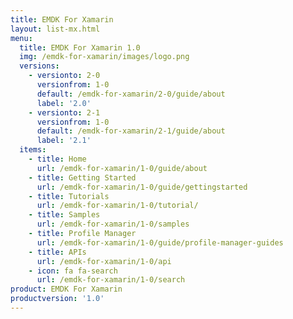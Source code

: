 ```yaml
---
title: EMDK For Xamarin
layout: list-mx.html
menu:
  title: EMDK For Xamarin 1.0
  img: /emdk-for-xamarin/images/logo.png
  versions:
    - versionto: 2-0
      versionfrom: 1-0
      default: /emdk-for-xamarin/2-0/guide/about
      label: '2.0'
    - versionto: 2-1
      versionfrom: 1-0
      default: /emdk-for-xamarin/2-1/guide/about
      label: '2.1'
  items:
    - title: Home
      url: /emdk-for-xamarin/1-0/guide/about
    - title: Getting Started
      url: /emdk-for-xamarin/1-0/guide/gettingstarted
    - title: Tutorials
      url: /emdk-for-xamarin/1-0/tutorial/
    - title: Samples
      url: /emdk-for-xamarin/1-0/samples
    - title: Profile Manager
      url: /emdk-for-xamarin/1-0/guide/profile-manager-guides
    - title: APIs
      url: /emdk-for-xamarin/1-0/api
    - icon: fa fa-search
      url: /emdk-for-xamarin/1-0/search
product: EMDK For Xamarin
productversion: '1.0'
---
```















